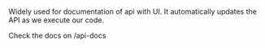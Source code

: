 Widely used for documentation of api with UI.
It automatically updates the API as we execute our code.


Check the docs on 
/api-docs
